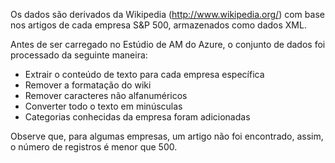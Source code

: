 Os dados são derivados da Wikipedia (<a href="http://www.wikipedia.org/">http://www.wikipedia.org/</a>) com base nos artigos de cada empresa S&P 500, armazenados como dados XML.<p> </p>Antes de ser carregado no Estúdio de AM do Azure, o conjunto de dados foi processado da seguinte maneira:<ul><li>Extrair o conteúdo de texto para cada empresa específica</li><li>Remover a formatação do wiki</li><li>Remover caracteres não alfanuméricos</li><li>Converter todo o texto em minúsculas</li><li>Categorias conhecidas da empresa foram adicionadas</li></ul><p> </p>Observe que, para algumas empresas, um artigo não foi encontrado, assim, o número de registros é menor que 500.

<!---HONumber=July15_HO4-->